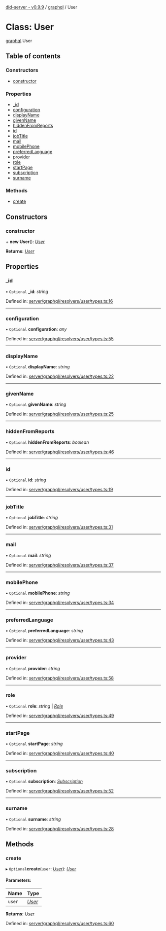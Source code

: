 [did-server - v0.9.9](../README.md) / [graphql](../modules/graphql.md) / User

# Class: User

[graphql](../modules/graphql.md).User

## Table of contents

### Constructors

- [constructor](graphql.user.md#constructor)

### Properties

- [\_id](graphql.user.md#_id)
- [configuration](graphql.user.md#configuration)
- [displayName](graphql.user.md#displayname)
- [givenName](graphql.user.md#givenname)
- [hiddenFromReports](graphql.user.md#hiddenfromreports)
- [id](graphql.user.md#id)
- [jobTitle](graphql.user.md#jobtitle)
- [mail](graphql.user.md#mail)
- [mobilePhone](graphql.user.md#mobilephone)
- [preferredLanguage](graphql.user.md#preferredlanguage)
- [provider](graphql.user.md#provider)
- [role](graphql.user.md#role)
- [startPage](graphql.user.md#startpage)
- [subscription](graphql.user.md#subscription)
- [surname](graphql.user.md#surname)

### Methods

- [create](graphql.user.md#create)

## Constructors

### constructor

\+ **new User**(): [*User*](graphql.user.md)

**Returns:** [*User*](graphql.user.md)

## Properties

### \_id

• `Optional` **\_id**: *string*

Defined in: [server/graphql/resolvers/user/types.ts:16](https://github.com/Puzzlepart/did/blob/dev/server/graphql/resolvers/user/types.ts#L16)

___

### configuration

• `Optional` **configuration**: *any*

Defined in: [server/graphql/resolvers/user/types.ts:55](https://github.com/Puzzlepart/did/blob/dev/server/graphql/resolvers/user/types.ts#L55)

___

### displayName

• `Optional` **displayName**: *string*

Defined in: [server/graphql/resolvers/user/types.ts:22](https://github.com/Puzzlepart/did/blob/dev/server/graphql/resolvers/user/types.ts#L22)

___

### givenName

• `Optional` **givenName**: *string*

Defined in: [server/graphql/resolvers/user/types.ts:25](https://github.com/Puzzlepart/did/blob/dev/server/graphql/resolvers/user/types.ts#L25)

___

### hiddenFromReports

• `Optional` **hiddenFromReports**: *boolean*

Defined in: [server/graphql/resolvers/user/types.ts:46](https://github.com/Puzzlepart/did/blob/dev/server/graphql/resolvers/user/types.ts#L46)

___

### id

• `Optional` **id**: *string*

Defined in: [server/graphql/resolvers/user/types.ts:19](https://github.com/Puzzlepart/did/blob/dev/server/graphql/resolvers/user/types.ts#L19)

___

### jobTitle

• `Optional` **jobTitle**: *string*

Defined in: [server/graphql/resolvers/user/types.ts:31](https://github.com/Puzzlepart/did/blob/dev/server/graphql/resolvers/user/types.ts#L31)

___

### mail

• `Optional` **mail**: *string*

Defined in: [server/graphql/resolvers/user/types.ts:37](https://github.com/Puzzlepart/did/blob/dev/server/graphql/resolvers/user/types.ts#L37)

___

### mobilePhone

• `Optional` **mobilePhone**: *string*

Defined in: [server/graphql/resolvers/user/types.ts:34](https://github.com/Puzzlepart/did/blob/dev/server/graphql/resolvers/user/types.ts#L34)

___

### preferredLanguage

• `Optional` **preferredLanguage**: *string*

Defined in: [server/graphql/resolvers/user/types.ts:43](https://github.com/Puzzlepart/did/blob/dev/server/graphql/resolvers/user/types.ts#L43)

___

### provider

• `Optional` **provider**: *string*

Defined in: [server/graphql/resolvers/user/types.ts:58](https://github.com/Puzzlepart/did/blob/dev/server/graphql/resolvers/user/types.ts#L58)

___

### role

• `Optional` **role**: *string* \| [*Role*](graphql.role.md)

Defined in: [server/graphql/resolvers/user/types.ts:49](https://github.com/Puzzlepart/did/blob/dev/server/graphql/resolvers/user/types.ts#L49)

___

### startPage

• `Optional` **startPage**: *string*

Defined in: [server/graphql/resolvers/user/types.ts:40](https://github.com/Puzzlepart/did/blob/dev/server/graphql/resolvers/user/types.ts#L40)

___

### subscription

• `Optional` **subscription**: [*Subscription*](graphql.subscription.md)

Defined in: [server/graphql/resolvers/user/types.ts:52](https://github.com/Puzzlepart/did/blob/dev/server/graphql/resolvers/user/types.ts#L52)

___

### surname

• `Optional` **surname**: *string*

Defined in: [server/graphql/resolvers/user/types.ts:28](https://github.com/Puzzlepart/did/blob/dev/server/graphql/resolvers/user/types.ts#L28)

## Methods

### create

▸ `Optional`**create**(`user`: [*User*](graphql.user.md)): [*User*](graphql.user.md)

#### Parameters:

Name | Type |
:------ | :------ |
`user` | [*User*](graphql.user.md) |

**Returns:** [*User*](graphql.user.md)

Defined in: [server/graphql/resolvers/user/types.ts:60](https://github.com/Puzzlepart/did/blob/dev/server/graphql/resolvers/user/types.ts#L60)
